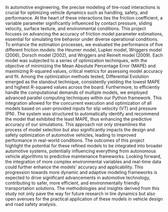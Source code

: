 In automotive engineering, the precise modeling of tire-road interactions is crucial for optimizing vehicle dynamics such as handling, safety, and performance. At the heart of these interactions lies the friction coefficient, a variable parameter significantly influenced by contact pressure, sliding velocity, surface texture, and environmental conditions. This project focuses on advancing the accuracy of friction model parameter estimations, essential for simulating tire behavior under diverse operational conditions. To enhance the estimation processes, we evaluated the performance of five different friction models: the Heumer model, Lupker model, Wriggers model (2006), Dorsch model (2002), and Wriggers and Reinelt model (2009). Each model was subjected to a series of optimization techniques, with the objective of minimizing the Mean Absolute Percentage Error (MAPE) and maximizing R-squared values, critical metrics for assessing model accuracy and fit. Among the optimization methods tested, Differential Evolution emerged as the standout technique, consistently yielding the lowest MAPE and highest R-squared values across the board. Furthermore, to efficiently handle the computational demands of multiple models, we employed advanced parallel computing techniques within our Python framework. This integration allowed for the concurrent execution and optimization of all models based on user-provided inputs for slip velocity (VT) and pressure (PN). The system was structured to automatically identify and recommend the model that exhibited the least MAPE, thus enhancing the predictive accuracy of our simulations. This approach not only streamlines the process of model selection but also significantly impacts the design and safety optimization of automotive vehicles, leading to improved performance in real-world conditions.
The outcomes of this project highlight the potential for these refined models to be integrated into broader automotive systems, potentially influencing everything from autonomous vehicle algorithms to predictive maintenance frameworks. Looking forward, the integration of more complex environmental variables and real-time data could further enhance the models' accuracy and applicability. This progression towards more dynamic and adaptive modeling frameworks is expected to drive significant advancements in automotive technology, contributing to safer, more efficient, and environmentally friendly transportation solutions. The methodologies and insights derived from this study not only pave the way for future research in tire dynamics but also open avenues for the practical application of these models in vehicle design and road safety analysis.
